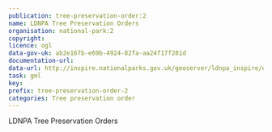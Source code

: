 ```yaml
---
publication: tree-preservation-order:2
name: LDNPA Tree Preservation Orders
organisation: national-park:2
copyright: 
licence: ogl
data-gov-uk: ab2e167b-e69b-4924-82fa-aa24f17f281d
documentation-url: 
data-url: http://inspire.nationalparks.gov.uk/geoserver/ldnpa_inspire/ows?service=WFS&request=GetFeature&version=2.0.0&typeName=ldnpa_inspire:LDNPA_Tree_Preservation_Orders&outputFormat=shape-zip
task: gml
key: 
prefix: tree-preservation-order-2
categories: Tree preservation order
---
```


LDNPA Tree Preservation Orders
